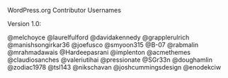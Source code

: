 WordPress.org Contributor Usernames

Version 1.0:

@melchoyce
@laurelfulford
@davidakennedy
@grapplerulrich
@manishsongirkar36
@joefusco
@smyoon315
@B-07
@rabmalin
@mrahmadawais
@Hardeepasrani
@implenton
@acmethemes
@claudiosanches
@valeriutihai
@pressionate
@SGr33n
@doughamlin
@zodiac1978
@tsl143
@nikschavan
@joshcummingsdesign
@enodekciw
